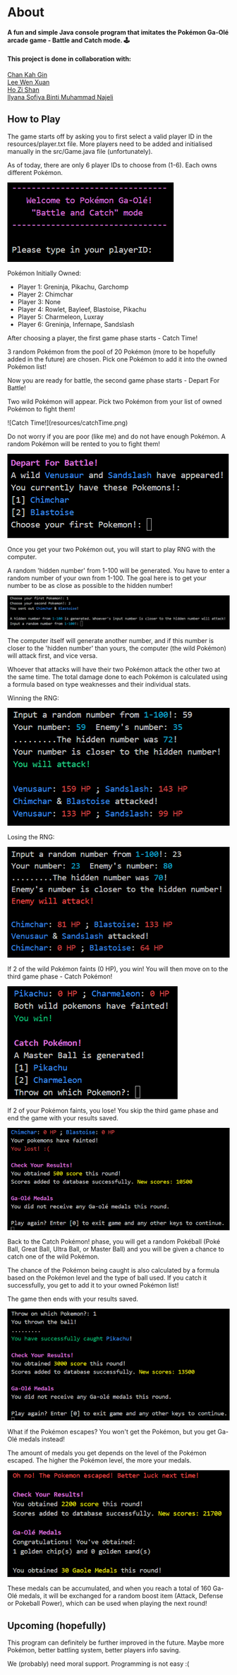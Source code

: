 # About

<h4>A fun and simple Java console program that imitates the Pokémon Ga-Olé arcade game - Battle and Catch mode. 🕹️</h4>
<h4>This project is done in collaboration with:</h4>

[Chan Kah Gin](https://github.com/kahgin)<br>
[Lee Wen Xuan](https://github.com/agneslee40)<br>
[Ho Zi Shan](https://github.com/Zs1028)<br>
[Ilyana Sofiya Binti Muhammad Najeli](https://github.com/yanasfya)<br>

## How to Play

<p>The game starts off by asking you to first select a valid player ID in the resources/player.txt file. More players need to be added and initialised manually in the src/Game.java file (unfortunately).</p>
<p>As of today, there are only 6 player IDs to choose from (1-6). Each owns different Pokémon.</p>

![Starting Up](resources/starting.png)

<p>Pokémon Initially Owned:</p>
<ul>
	<li>Player 1: Greninja, Pikachu, Garchomp</li>
	<li>Player 2: Chimchar</li>
	<li>Player 3: None</li>
	<li>Player 4: Rowlet, Bayleef, Blastoise, Pikachu</li>
	<li>Player 5: Charmeleon, Luxray</li>
	<li>Player 6: Greninja, Infernape, Sandslash</li>
</ul>

<p>After choosing a player, the first game phase starts - Catch Time!</p>
<p>3 random Pokémon from the pool of 20 Pokémon (more to be hopefully added in the future) are chosen. Pick one Pokémon to add it into the owned Pokémon list!</p>

<p>Now you are ready for battle, the second game phase starts - Depart For Battle!</p>
<p>Two wild Pokémon will appear. Pick two Pokémon from your list of owned Pokémon to fight them!</p>
![Catch Time!](resources/catchTime.png)
<p>Do not worry if you are poor (like me) and do not have enough Pokémon. A random Pokémon will be rented to you to fight them!</p>

![Depart For Battle!](resources/battle.png)

<p>Once you get your two Pokémon out, you will start to play RNG with the computer.</p>
<p>A random 'hidden number' from 1-100 will be generated. You have to enter a random number of your own from 1-100. The goal here is to get your number to be as close as possible to the hidden number!</p>

![RNG](resources/RNG.png)

<p>The computer itself will generate another number, and if this number is closer to the 'hidden number' than yours, the computer (the wild Pokémon) will attack first, and vice versa.</p>
<p>Whoever that attacks will have their two Pokémon attack the other two at the same time. The total damage done to each Pokémon is calculated using a formula based on type weaknesses and their individual stats.</p>

<p>Winning the RNG:</p>

![Winning the RNG](resources/winRNG.png)

<p>Losing the RNG:</p>

![Losing the RNG](resources/loseRNG.png)

<p>If 2 of the wild Pokémon faints (0 HP), you win! You will then move on to the third game phase - Catch Pokémon!</p>

![Winning the battle](resources/wonGame.png)

<p>If 2 of your Pokémon faints, you lose! You skip the third game phase and end the game with your results saved.</p>

![Losing the battle](resources/lostGame.png)

<p>Back to the Catch Pokémon! phase, you will get a random Pokéball (Poké Ball, Great Ball, Ultra Ball, or Master Ball) and you will be given a chance to catch one of the wild Pokémon.</p>
<p>The chance of the Pokémon being caught is also calculated by a formula based on the Pokémon level and the type of ball used. If you catch it successfully, you get to add it to your owned Pokémon list!</p>
<p>The game then ends with your results saved.</p>

![Catching Pokémon](resources/catch.png)

<p>What if the Pokémon escapes? You won't get the Pokémon, but you get Ga-Olé medals instead!</p>

<p>The amount of medals you get depends on the level of the Pokémon escaped. The higher the Pokémon level, the more your medals.</p>

![Ga-Olé Medals](resources/gaoleMedal.png)

<p>These medals can be accumulated, and when you reach a total of 160 Ga-Olé medals, it will be exchanged for a random boost item (Attack, Defense or Pokeball Power), which can be used when playing the next round!</p>

## Upcoming (hopefully)

<p>This program can definitely be further improved in the future. Maybe more Pokémon, better battling system, better players info saving.</p>
<p>We (probably) need moral support. Programming is not easy :(</p>
